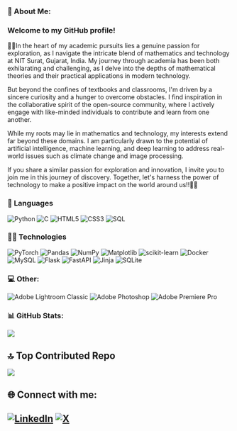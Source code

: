 
### 💫 About Me:

### Welcome to my GitHub profile!  

🌟🌟In the heart of my academic pursuits lies a genuine passion for exploration, as I navigate the intricate blend of mathematics and technology at NIT Surat, Gujarat, India. My journey through academia has been both exhilarating and challenging, as I delve into the depths of mathematical theories and their practical applications in modern technology.

But beyond the confines of textbooks and classrooms, I'm driven by a sincere curiosity and a hunger to overcome obstacles. I find inspiration in the collaborative spirit of the open-source community, where I actively engage with like-minded individuals to contribute and learn from one another.

While my roots may lie in mathematics and technology, my interests extend far beyond these domains. I am particularly drawn to the potential of artificial intelligence, machine learning, and deep learning to address real-world issues such as climate change and image processing.

If you share a similar passion for exploration and innovation, I invite you to join me in this journey of discovery. Together, let's harness the power of technology to make a positive impact on the world around us!!🌟🌟


### 📖 Languages

![Python](https://img.shields.io/badge/-Python-000?&logo=Python)
![C](https://img.shields.io/badge/--000?&logo=C)
![HTML5](https://img.shields.io/badge/-html5-000?&logo=html5&logoColor=00599C)
![CSS3](https://img.shields.io/badge/-css3-000?&logo=css3)
![SQL](https://img.shields.io/badge/-SQL-000?&logo=MySQL)

### 🧑‍💻 Technologies

![PyTorch](https://img.shields.io/badge/-PyTorch-000?&logo=PyTorch)
![Pandas](https://img.shields.io/badge/-pandas-%23150458.svg?&logo=pandas&logoColor=F90)
![NumPy](https://img.shields.io/badge/-numpy-%23013243.svg?&logo=numpy)
![Matplotlib](https://img.shields.io/badge/-Matplotlib-%23ffffff.svg?&logo=Matplotlib)
![scikit-learn](https://img.shields.io/badge/-scikit--learn-%23F7931E.svg?&logo=scikit-learn&logoColor=white)
![Docker](https://img.shields.io/badge/-Docker-000?&logo=Docker)
![MySQL](https://img.shields.io/badge/-mysql-%2300000f.svg?&logo=mysql&logoColor=white) ![Flask](https://img.shields.io/badge/-flask-%23000.svg?&logo=flask&logoColor=white) ![FastAPI](https://img.shields.io/badge/-FastAPI-005571?&logo=fastapi) ![Jinja](https://img.shields.io/badge/-jinja-white.svg?&logo=jinja&logoColor=black) ![SQLite](https://img.shields.io/badge/-sqlite-%2307405e.svg?&logo=sqlite&logoColor=white)

### 💻 Other:

![Adobe Lightroom Classic](https://img.shields.io/badge/Adobe%20Lightroom%20Classic-31A8FF.svg?&logo=Adobe%20Lightroom%20Classic&logoColor=white) ![Adobe Photoshop](https://img.shields.io/badge/adobe%20photoshop-%2331A8FF.svg?&logo=adobe%20photoshop&logoColor=white) ![Adobe Premiere Pro](https://img.shields.io/badge/Adobe%20Premiere%20Pro-9999FF.svg?&logo=Adobe%20Premiere%20Pro&logoColor=white) 

### 📊 GitHub Stats:

![](https://github-readme-streak-stats.herokuapp.com/?user=rahul-maurya11b&theme=radical&hide_border=false)<br/>

## 🔝 Top Contributed Repo

![](https://github-contributor-stats.vercel.app/api?username=rahul-maurya11b&limit=5&theme=radical&combine_all_yearly_contributions=true)

## 🌐 Connect with me:

[![LinkedIn](https://img.shields.io/badge/LinkedIn-%230077B5.svg?logo=linkedin&logoColor=white)](https://linkedin.com/in/rahul-maurya-619680215) [![X](https://img.shields.io/badge/X-black.svg?logo=X&logoColor=white)](https://x.com/rahulmaurya_7) 
---


